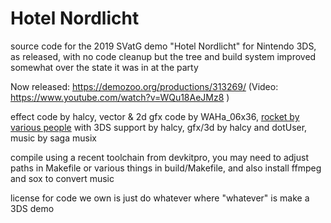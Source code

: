 # Hotel Nordlicht

source code for the 2019 SVatG demo "Hotel Nordlicht" for Nintendo 3DS, as released, with no code cleanup but
the tree and build system improved somewhat over the state it was in at the party

Now released: https://demozoo.org/productions/313269/ (Video: https://www.youtube.com/watch?v=WQu18AeJMz8 )

effect code by halcy, vector & 2d gfx code by WAHa_06x36, [rocket by various people](https://github.com/rocket/rocket) with 
3DS support by halcy, gfx/3d by halcy and dotUser, music by saga musix

compile using a recent toolchain from devkitpro, you may need to adjust paths in Makefile or various things in build/Makefile, 
and also install ffmpeg and sox to convert music

license for code we own is just do whatever where "whatever" is make a 3DS demo

